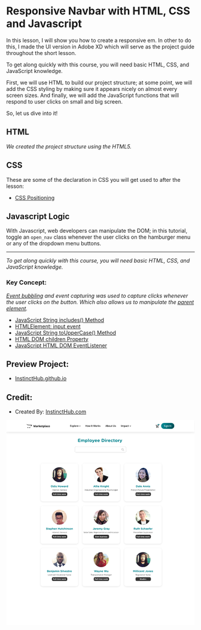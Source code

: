 # Responsive Navbar with HTML, CSS and Javascript

In this lesson, I will show you how to create a responsive em. In other to do this, I made the UI version in Adobe XD which will serve as the project guide throughout the short lesson. 

To get along quickly with this course, you will need basic HTML, CSS, and JavaScript knowledge.

First, we will use HTML to build our project structure; at some point, we will add the CSS styling by making sure it appears nicely on almost every screen sizes. And finally, we will add the JavaScript functions that will respond to user clicks on small and big screen. 

So, let us dive into it!

## HTML
*We created the project structure using the HTML5.*   


## CSS 

These are some of the declaration in CSS you will get used to after the lesson: 
* [CSS Positioning](https://www.w3schools.com/css/css_positioning.asp)


## Javascript Logic
With Javascript, web developers can manipulate the DOM; in this tutorial, toggle an `open_nav` class whenever the user clicks on the hamburger menu or any of the dropdown menu buttons.

----
*To get along quickly with this course, you will need basic HTML, CSS, and JavaScript knowledge.*

### Key Concept: 

*[Event bubbling](https://javascript.info/bubbling-and-capturing) and event capturing was used to capture clicks whenever the user clicks on the button. Which also allows us to manipulate the [parent element](https://www.w3schools.com/jsref/prop_node_parentelement.asp).*

* [JavaScript String includes() Method](https://www.w3schools.com/jsref/jsref_includes.asp)
* [HTMLElement: input event](https://developer.mozilla.org/en-US/docs/Web/API/HTMLElement/input_event)
* [JavaScript String toUpperCase() Method](https://www.w3schools.com/jsref/jsref_touppercase.asp)
* [HTML DOM children Property](https://www.w3schools.com/jsref/prop_element_children.asp)
* [JavaScript HTML DOM EventListener](https://www.w3schools.com/js/js_htmldom_eventlistener.asp)



## Preview Project: 
* [InstinctHub.github.io](https://instincthub.github.io/employee-directory/)

## Credit: 
* Created By: [InstinctHub.com](https://instincthub.com/)


![Employee Directory](employee-directory.png "Employee Directory")
